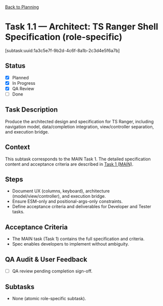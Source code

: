 [Back to Planning](./planning.md)

# Task 1.1 — Architect: TS Ranger Shell Specification (role-specific)

[subtask:uuid:1a3c5e7f-9b2d-4c6f-8a1b-2c3d4e5f6a7b]

## Status
- [x] Planned
- [x] In Progress
- [x] QA Review
- [ ] Done

## Task Description
Produce the architected design and specification for TS Ranger, including navigation model, data/completion integration, view/controller separation, and execution bridge.

## Context
This subtask corresponds to the MAIN Task 1. The detailed specification content and acceptance criteria are described in [Task 1 (MAIN)](./task-1.md).

## Steps
- Document UX (columns, keyboard), architecture (model/view/controller), and execution bridge.
- Ensure ESM-only and positional-args-only constraints.
- Define acceptance criteria and deliverables for Developer and Tester tasks.

## Acceptance Criteria
- The MAIN task (Task 1) contains the full specification and criteria.
- Spec enables developers to implement without ambiguity.

## QA Audit & User Feedback
- [ ] QA review pending completion sign-off.

## Subtasks
- None (atomic role-specific subtask).

